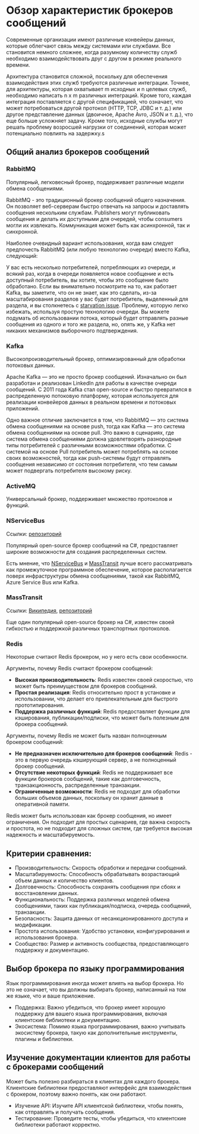 # Обзор характеристик брокеров сообщений

Современные организации имеют различные конвейеры данных, которые облегчают связь между системами или службами. Все становится немного сложнее, когда разумному количеству служб необходимо взаимодействовать друг с другом в режиме реального времени.

Архитектура становится сложной, поскольку для обеспечения взаимодействия этих служб требуются различные интеграции. Точнее, для архитектуры, которая охватывает m исходных и n целевых служб, необходимо написать n x m различных интеграций. Кроме того, каждая интеграция поставляется с другой спецификацией, что означает, что может потребоваться другой протокол (HTTP, TCP, JDBC и т. д.) или другое представление данных (двоичное, Apache Avro, JSON и т. д.), что еще больше усложняет задачу. Кроме того, исходные службы могут решать проблему возросшей нагрузки от соединений, которая может потенциально повлиять на задержку.s

## Общий анализ брокеров сообщений

### RabbitMQ

Популярный, легковесный брокер, поддерживает различные модели обмена сообщениями.

RabbitMQ - это традиционный брокер сообщений общего назначения. Он позволяет веб-серверам быстро отвечать на запросы и доставлять сообщения нескольким службам. Publishers могут публиковать сообщения и делать их доступными для очередей, чтобы consumers могли их извлекать. Коммуникация может быть как асинхронной, так и синхронной.

Наиболее очевидный вариант использования, когда вам следует предпочесть RabbitMQ (или любую технологию очереди) вместо Kafka, следующий:

У вас есть несколько потребителей, потребляющих из очереди, и всякий раз, когда в очереди появляется новое сообщение и есть доступный потребитель, вы хотите, чтобы это сообщение было обработано. Если вы внимательно посмотрите на то, как работает Kafka, вы заметите, что он не знает, как это сделать, из-за масштабирования разделов у вас будет потребитель, выделенный для раздела, и вы столкнетесь с [starvation issue](https://en.wikipedia.org/wiki/Starvation_(computer_science)). Проблему, которую легко избежать, используя простую технологию очереди. Вы можете подумать об использовании потока, который будет отправлять разные сообщения из одного и того же раздела, но, опять же, у Kafka нет никаких механизмов выборочного подтверждения.

### Kafka

Высокопроизводительный брокер, оптимизированный для обработки потоковых данных.

Apache Kafka — это не просто брокер сообщений. Изначально он был разработан и реализован LinkedIn для работы в качестве очереди сообщений. С 2011 года Kafka стал open-source и быстро превратился в распределенную потоковую платформу, которая используется для реализации конвейеров данных в реальном времени и потоковых приложений.

Одно важное отличие заключается в том, что RabbitMQ — это система обмена сообщениями на основе push, тогда как Kafka — это система обмена сообщениями на основе pull. Это важно в сценариях, где система обмена сообщениями должна удовлетворять разнородные типы потребителей с различными возможностями обработки. С системой на основе Pull потребитель может потреблять на основе своих возможностей, тогда как push-системы будут отправлять сообщения независимо от состояния потребителя, что тем самым может подвергать потребителя высокому риску.

### ActiveMQ

Универсальный брокер, поддерживает множество протоколов и функций.

### NServiceBus

Ссылки: [репозиторий](https://github.com/Particular/NServiceBus)

Популярный open-source брокер сообщений на C#, предоставляет широкие возможности для создания распределенных систем.

Есть мнение, что [NServiceBus](https://github.com/Particular/NServiceBus) и [MassTransit](https://github.com/MassTransit/MassTransit) лучше всего рассматривать как промежуточное программное обеспечение, которое располагается поверх инфраструктуры обмена сообщениями, такой как RabbitMQ, Azure Service Bus или Kafka.

### MassTransit

Ссылки: [Википедия](https://en.wikipedia.org/wiki/MassTransit-Project), [репозиторий](https://github.com/MassTransit/MassTransit)

Еще один популярный open-source брокер на C#, известен своей гибкостью и поддержкой различных транспортных протоколов.

### Redis

Некоторые считают Redis брокером, но у него есть свои особенности.

Аргументы, почему Redis считают брокером сообщений:

- **Высокая производительность**: Redis известен своей скоростью, что может быть преимуществом для брокеров сообщений.
- **Простая реализация**: Redis относительно прост в установке и использовании, что делает его привлекательным для быстрого прототипирования.
- **Поддержка различных функций**: Redis предоставляет функции для кэширования, публикации/подписки, что может быть полезным для брокера сообщений.

Аргументы, почему Redis не может быть назван полноценным брокером сообщений:

- **Не предназначен исключительно для брокеров сообщений**: Redis - это в первую очередь кэширующий сервер, а не полноценный брокер сообщений.
- **Отсутствие некоторых функций**: Redis не поддерживает все функции брокеров сообщений, такие как долговечность, транзакционность, распределенные транзакции.
- **Ограниченные возможности**: Redis не подходит для обработки больших объемов данных, поскольку он хранит данные в оперативной памяти.

Redis может быть использован как брокер сообщения, но имеет ограничения. Он подходит для простых сценариев, где важна скорость и простота, но не подходит для сложных систем, где требуется высокая надежность и масштабируемость.

## Критерии сравнения:

- Производительность: Скорость обработки и передачи сообщений.
- Масштабируемость: Способность обрабатывать возрастающий объем данных и количество клиентов.
- Долговечность: Способность сохранять сообщения при сбоях и восстановлении данных.
- Функциональность: Поддержка различных моделей обмена сообщениями, таких как публикация/подписка, очередь сообщений, транзакции.
- Безопасность: Защита данных от несанкционированного доступа и модификации.
- Простота использования: Удобство установки, конфигурирования и использования брокера.
- Сообщество: Размер и активность сообщества, предоставляющего поддержку и документацию.

## Выбор брокера по языку программирования

Язык программирования иногда может влиять на выбор брокера. Но это не означает, что вы должны выбирать брокер, написанный на том же языке, что и ваше приложение.

- Поддержка: Важно убедиться, что брокер имеет хорошую поддержку для вашего языка программирования, включая клиентские библиотеки и документацию.
- Экосистема: Помимо языка программирования, важно учитывать экосистему брокера, такую как дополнительные инструменты, плагины и библиотеки.

## Изучение документации клиентов для работы с брокерами сообщений

Может быть полезно разбираться в клиентах для каждого брокера. Клиентские библиотеки предоставляют интерфейс для взаимодействия с брокером, поэтому важно понять, как они работают.

- Изучение API: Изучите API клиентской библиотеки, чтобы понять, как отправлять и получать сообщения.
- Тестирование: Проведите тесты, чтобы убедиться, что клиентские библиотеки работают корректно.
